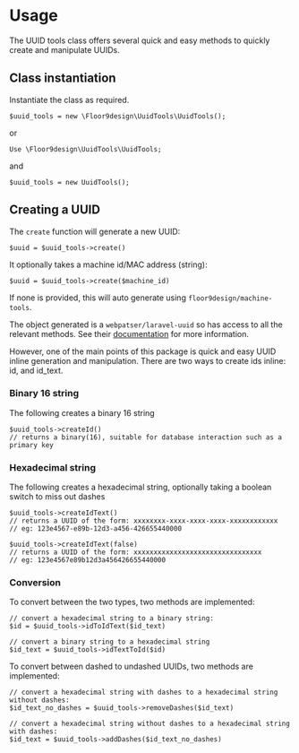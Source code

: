# Usage

The UUID tools class offers several quick and easy methods to quickly create and manipulate UUIDs. 

## Class instantiation

Instantiate the class as required.

`$uuid_tools = new \Floor9design\UuidTools\UuidTools();`

or

`Use \Floor9design\UuidTools\UuidTools;`

and 

`$uuid_tools = new UuidTools();`

## Creating a UUID

The `create` function will generate a new UUID:

`$uuid = $uuid_tools->create()`

It optionally takes a machine id/MAC address (string):

`$uuid = $uuid_tools->create($machine_id)`

If none is provided, this will auto generate using `floor9design/machine-tools`.
 
The object generated is a `webpatser/laravel-uuid` so has access to all the relevant methods. See their 
[documentation](https://github.com/webpatser/laravel-uuid/blob/master/readme.md) for more information. 

However, one of the main points of this package is quick and easy UUID inline generation and manipulation. There are 
two ways to create ids inline: id, and id_text.

### Binary 16 string

The following creates a binary 16 string

    $uuid_tools->createId()
    // returns a binary(16), suitable for database interaction such as a primary key 

### Hexadecimal string

The following creates a hexadecimal string, optionally taking a boolean switch to miss out dashes

    $uuid_tools->createIdText()
    // returns a UUID of the form: xxxxxxxx-xxxx-xxxx-xxxx-xxxxxxxxxxxx
    // eg: 123e4567-e89b-12d3-a456-426655440000
    
    $uuid_tools->createIdText(false)
    // returns a UUID of the form: xxxxxxxxxxxxxxxxxxxxxxxxxxxxxxxx
    // eg: 123e4567e89b12d3a456426655440000

### Conversion

To convert between the two types, two methods are implemented:

    // convert a hexadecimal string to a binary string:
    $id = $uuid_tools->idToIdText($id_text)
    
    // convert a binary string to a hexadecimal string
    $id_text = $uuid_tools->idTextToId($id)
    
To convert between dashed to undashed UUIDs, two methods are implemented:

    // convert a hexadecimal string with dashes to a hexadecimal string without dashes:
    $id_text_no_dashes = $uuid_tools->removeDashes($id_text)
    
    // convert a hexadecimal string without dashes to a hexadecimal string with dashes:
    $id_text = $uuid_tools->addDashes($id_text_no_dashes)  
    